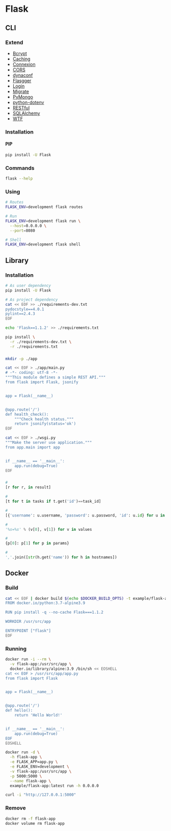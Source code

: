 # Flask

<!--
https://github.com/Innopoints/backend

https://app.pluralsight.com/paths/skill/building-web-applications-with-flask

CMD ["python", "-m", "flask", "run", "--host=0.0.0.0", "--port=2525"]

https://www.linkedin.com/learning/flask-essential-training/web-development-with-flask

https://github.com/arthurchiquet/Dashboard
https://github.com/KoeusIss/holbietheque
https://flask.palletsprojects.com/en/1.1.x/testing/
https://dev.to/paurakhsharma/flask-rest-api-part-6-testing-rest-apis-4lla

https://github.com/albertfougy/microservices-app
https://github.com/opatua/cookiecutter-flask-api
https://github.com/tannguyenit/flask-infrastructure-api

https://www.packtpub.com/web-development/flask-framework-cookbook-second-edition
https://www.packtpub.com/web-development/hands-on-docker-for-microservices-with-python
https://github.com/tolgahanuzun/Flask-Login-Example
-->

## CLI

### Extend

- [Bcrypt](https://flask-bcrypt.readthedocs.io/en/latest/)
- [Caching](https://flask-caching.readthedocs.io/en/latest/)
- [Connexion](https://connexion.readthedocs.io/en/latest/)
- [CORS](https://flask-cors.readthedocs.io/en/latest/)
- [dynaconf](https://github.com/rochacbruno/dynaconf)
- [Flasgger](https://github.com/flasgger/flasgger)
- [Login](https://flask-login.readthedocs.io/en/latest/)
- [Migrate](https://flask-migrate.readthedocs.io/en/latest/)
- [PyMongo](https://flask-pymongo.readthedocs.io/en/latest/)
- [python-dotenv](https://github.com/theskumar/python-dotenv)
- [RESTful](https://flask-restful.readthedocs.io/en/latest/)
- [SQLAlchemy](https://flask-sqlalchemy.palletsprojects.com/en/2.x/)
- [WTF](https://flask-wtf.readthedocs.io/en/stable/)

### Installation

#### PIP

```sh
pip install -U Flask
```

### Commands

```sh
flask --help
```

### Using

```sh
# Routes
FLASK_ENV=development flask routes

# Run
FLASK_ENV=development flask run \
  --host=0.0.0.0 \
  --port=8080

# Shell
FLASK_ENV=development flask shell
```

<!-- ### Libraries

```sh
#
echo 'requests==2.24.0' >> ./requirements.txt
``` -->

## Library

### Installation

```sh
# As user dependency
pip install -U Flask

# As project dependency
cat << EOF >> ./requirements-dev.txt
pydocstyle==4.0.1
pylint==2.4.3
EOF

echo 'Flask==1.1.2' >> ./requirements.txt
```

```sh
pip install \
  -r ./requirements-dev.txt \
  -r ./requirements.txt
```

###

```sh
mkdir -p ./app

cat << EOF > ./app/main.py
# -*- coding: utf-8 -*-
"""This module defines a simple REST API."""
from flask import Flask, jsonify


app = Flask(__name__)


@app.route('/')
def health_check():
    """Check health status."""
    return jsonify(status='ok')
EOF

cat << EOF > ./wsgi.py
"""Make the server use application."""
from app.main import app


if __name__ == '__main__':
    app.run(debug=True)
EOF
```

###

```py
#
[r for r, in result]

#
[t for t in tasks if t.get('id')==task_id]

#
[{'username': u.username, 'password': u.password, 'id': u.id} for u in users]

#
'%s=%s' % (v[0], v[1]) for v in values

#
{p[0]: p[1] for p in params}

#
','.join([str(h.get('name')) for h in hostnames])
```

## Docker

### Build

```sh
cat << EOF | docker build $(echo $DOCKER_BUILD_OPTS) -t example/flask-app -
FROM docker.io/python:3.7-alpine3.9

RUN pip install -q --no-cache Flask===1.1.2

WORKDIR /usr/src/app

ENTRYPOINT ["flask"]
EOF
```

### Running

```sh
docker run -i --rm \
  -v flask-app:/usr/src/app \
  docker.io/library/alpine:3.9 /bin/sh << EOSHELL
cat << EOF > /usr/src/app/app.py
from flask import Flask


app = Flask(__name__)


@app.route('/')
def hello():
    return 'Hello World!'


if __name__ == '__main__':
    app.run(debug=True)
EOF
EOSHELL
```

```sh
docker run -d \
  -h flask-app \
  -e FLASK_APP=app.py \
  -e FLASK_ENV=development \
  -v flask-app:/usr/src/app \
  -p 5000:5000 \
  --name flask-app \
  example/flask-app:latest run -h 0.0.0.0
```

```sh
curl -i "http://127.0.0.1:5000"
```

### Remove

```sh
docker rm -f flask-app
docker volume rm flask-app
```
